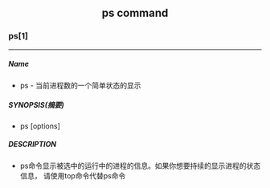 ## <center>ps command</center>

### ps[1]

---
##### Name
*   ps - 当前进程数的一个简单状态的显示

##### SYNOPSIS(摘要)
*   ps [options]

##### DESCRIPTION
*   ps命令显示被选中的运行中的进程的信息。如果你想要持续的显示进程的状态信息，      请使用top命令代替ps命令
